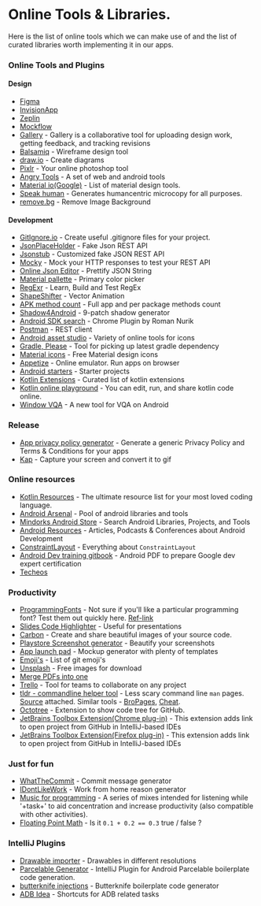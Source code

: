 # Online Tools & Libraries.
Here is the list of online tools which we can make use of and the list of curated libraries worth implementing it in our apps.

### Online Tools and Plugins

#### Design
- [Figma](https://www.figma.com/)
- [InvisionApp](https://www.invisionapp.com/)
- [Zeplin](https://zeplin.io/)
- [Mockflow](https://mockflow.com/)
- [Gallery](https://gallery.io/) - Gallery is a collaborative tool for uploading design work, getting feedback, and tracking revisions
- [Balsamiq](https://balsamiq.com/) - Wireframe design tool
- [draw.io](https://www.draw.io/) - Create diagrams
- [Pixlr](https://www.pixlr.com/editor/) - Your online photoshop tool
- [Angry Tools](http://angrytools.com/) - A set of web and android tools
- [Material io(Google)](https://material.io/tools/) - List of material design tools.
- [Speak human](http://www.speakhuman.today/) - Generates humancentric microcopy for all purposes. 
- [remove.bg](https://www.remove.bg/) - Remove Image Background


#### Development
- [GitIgnore.io](https://gitignore.io/) - Create useful .gitignore files for your project.
- [JsonPlaceHolder](https://jsonplaceholder.typicode.com/) - Fake Json REST API
- [Jsonstub](http://jsonstub.com/) - Customized fake JSON REST API
- [Mocky](https://www.mocky.io/) - Mock your HTTP responses to test your REST API
- [Online Json Editor](http://jsoneditoronline.org/) - Prettify JSON String 
- [Material pallette](https://www.materialpalette.com/) - Primary color picker
- [RegExr](https://regexr.com/) - Learn, Build and Test RegEx 
- [ShapeShifter](https://shapeshifter.design/) - Vector Animation
- [APK method count](http://inloop.github.io/apk-method-count/) - Full app and per package methods count
- [Shadow4Android](http://inloop.github.io/shadow4android/) - 9-patch shadow generator
- [Android SDK search](https://chrome.google.com/webstore/detail/android-sdk-search/hgcbffeicehlpmgmnhnkjbjoldkfhoin) - Chrome Plugin by Roman Nurik
- [Postman](https://www.getpostman.com/) - REST client
- [Android asset studio](http://romannurik.github.io/AndroidAssetStudio/) - Variety of online tools for icons
- [Gradle, Please](http://gradleplease.appspot.com/) - Tool for picking up latest gradle dependency
- [Material icons](https://materialdesignicons.com/) - Free Material design icons 
- [Appetize](https://appetize.io/) - Online emulator. Run apps on browser
- [Android starters](http://androidstarters.com/) - Starter projects
- [Kotlin Extensions](http://kotlinextensions.com/) - Curated list of kotlin extensions
- [Kotlin online playground](https://play.kotlinlang.org/) -  You can edit, run, and share kotlin code online.
- [Window VQA](https://play.google.com/store/apps/details?id=com.dziemia.w.window&rdid=com.dziemia.w.window) - A new tool for VQA on Android


### Release
- [App privacy policy generator](https://app-privacy-policy-generator.firebaseapp.com/) - Generate a generic Privacy Policy and Terms & Conditions for your apps
- [Kap](https://getkap.co/) - Capture your screen and convert it to gif

### Online resources
- [Kotlin Resources](https://www.kotlinresources.com/) - The ultimate resource list for your most loved coding language.
- [Android Arsenal](https://android-arsenal.com/) - Pool of android libraries and tools
- [Mindorks Android Store](https://mindorks.com/android/store) - Search Android Libraries, Projects, and Tools
- [Android Resources](https://androidresources.net/) - Articles, Podcasts & Conferences about Android Development
- [ConstraintLayout](https://constraintlayout.com/) - Everything about `ConstraintLayout`
- [Android Dev training gitbook](https://legacy.gitbook.com/@google-developer-training) - Android PDF to prepare Google dev expert certification
- [Techeos](https://www.techeos.com/)


### Productivity
- [ProgrammingFonts](http://app.programmingfonts.org/) - Not sure if you'll like a particular programming font? Test them out quickly here. [Ref-link](https://twitter.com/donnfelker/status/1087335757658943489)
- [Slides Code Highlighter](https://romannurik.github.io/SlidesCodeHighlighter/) - Useful for presentations
- [Carbon](https://carbon.now.sh/) - Create and share beautiful images of your source code.
- [Playstore Screenshot generator](https://www.appstorescreenshot.com/) - Beautify your screenshots
- [App launch pad](https://theapplaunchpad.com/mockup-generator/) - Mockup generator with plenty of templates 
- [Emoji's](https://gist.github.com/rxaviers/7360908) - List of git emoji's
- [Unsplash](https://unsplash.com) - Free images for download
- [Merge PDFs into one](https://www.altomerge.com/) 
- [Trello](https://trello.com/) - Tool for teams to collaborate on any project
- [tldr - commandline helper tool](https://tldr.ostera.io/) - Less scary command line `man` pages. [Source](https://github.com/tldr-pages/tldr) attached. Similar tools - [BroPages](http://bropages.org/), [Cheat](https://github.com/chrisallenlane/cheat). 
- [Octotree](https://chrome.google.com/webstore/detail/octotree/bkhaagjahfmjljalopjnoealnfndnagc) - Extension to show code tree for GitHub.
- [JetBrains Toolbox Extension(Chrome plug-in)](https://chrome.google.com/webstore/detail/jetbrains-toolbox-extensi/offnedcbhjldheanlbojaefbfbllddna) - This extension adds link to open project from GitHub in IntelliJ-based IDEs
- [JetBrains Toolbox Extension(Firefox plug-in)](https://addons.mozilla.org/en-US/firefox/addon/jetbrains-toolbox/) - This extension adds link to open project from GitHub in IntelliJ-based IDEs

  
### Just for fun
- [WhatTheCommit](https://whatthecommit.com/) - Commit message generator
- [IDontLikeWork](https://idontlike.work/) - Work from home reason generator
- [Music for programming](http://musicforprogramming.net/) - A series of mixes intended for listening while '+task+' to aid concentration and increase productivity (also compatible with other activities).
- [Floating Point Math](https://0.30000000000000004.com/) - Is it `0.1 + 0.2 == 0.3` true / false ?

### IntelliJ Plugins
- [Drawable importer](https://github.com/winterDroid/android-drawable-importer-intellij-plugin) - Drawables in different resolutions
- [Parcelable Generator](https://github.com/mcharmas/android-parcelable-intellij-plugin/) - IntelliJ Plugin for Android Parcelable boilerplate code generation.
- [butterknife injections](https://github.com/avast/android-butterknife-zelezny) - Butterknife boilerplate code generator
- [ADB Idea](https://github.com/pbreault/adb-idea) - Shortcuts for ADB related tasks

 


